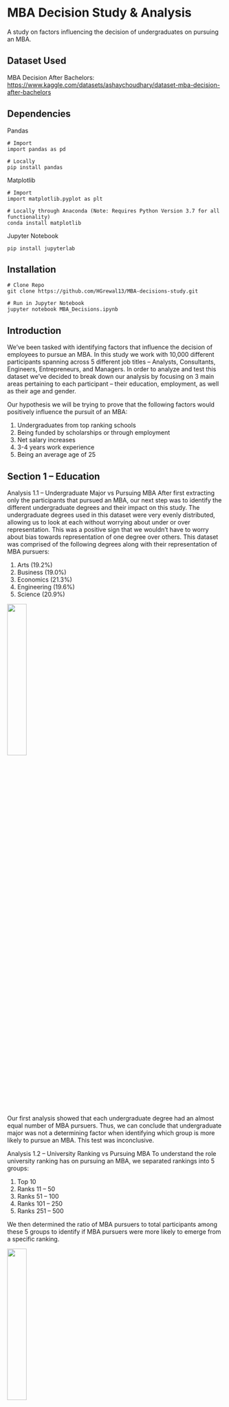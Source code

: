 # MBA Decision Study & Analysis
A study on factors influencing the decision of undergraduates on pursuing an MBA.

Dataset Used
-------------
MBA Decision After Bachelors: <br />
https://www.kaggle.com/datasets/ashaychoudhary/dataset-mba-decision-after-bachelors

Dependencies
-------------
Pandas
```
# Import
import pandas as pd

# Locally 
pip install pandas
```

Matplotlib
```
# Import
import matplotlib.pyplot as plt

# Locally through Anaconda (Note: Requires Python Version 3.7 for all functionality)
conda install matplotlib
```

Jupyter Notebook
```
pip install jupyterlab
```

Installation
-------------
```
# Clone Repo
git clone https://github.com/HGrewal13/MBA-decisions-study.git

# Run in Jupyter Notebook
jupyter notebook MBA_Decisions.ipynb
```

Introduction
-------------

We’ve been tasked with identifying factors that influence the decision of employees to pursue an MBA. In this study we work with 10,000 different participants spanning across 5 different job titles – Analysts, Consultants, Engineers, Entrepreneurs, and Managers. 
In order to analyze and test this dataset we’ve decided to break down our analysis by focusing on 3 main areas pertaining to each participant – their education, employment, as well as their age and gender. 

Our hypothesis we will be trying to prove that the following factors would positively influence the pursuit of an MBA:
1) Undergraduates from top ranking schools
2) Being funded by scholarships or through employment
3) Net salary increases
4) 3-4 years work experience
5) Being an average age of 25

Section 1 – Education
----------------------
Analysis 1.1 – Undergraduate Major vs Pursuing MBA
After first extracting only the participants that pursued an MBA, our next step was to identify the different undergraduate degrees and their impact on this study. The undergraduate degrees used in this dataset were very evenly distributed, allowing us to look at each without worrying about under or over representation. This was a positive sign that we wouldn’t have to worry about bias towards representation of one degree over others.
This dataset was comprised of the following degrees along with their representation of MBA pursuers: 
1)	Arts (19.2%)
2)	Business (19.0%)
3)	Economics (21.3%)
4)	Engineering (19.6%)
5)	Science (20.9%)


<img src = "https://github.com/HGrewal13/MBA-decisions-study/blob/main/Output/Figure1.1.png" width = 30%>

Our first analysis showed that each undergraduate degree had an almost equal number of MBA pursuers. Thus, we can conclude that undergraduate major was not a determining factor when identifying which group is more likely to pursue an MBA. 
This test was inconclusive. 

Analysis 1.2 – University Ranking vs Pursuing MBA
To understand the role university ranking has on pursuing an MBA, we separated rankings into 5 groups:
1)	Top 10
2)	Ranks 11 – 50
3)	Ranks 51 – 100
4)	Ranks 101 – 250
5)	Ranks 251 – 500

We then determined the ratio of MBA pursuers to total participants among these 5 groups to identify if MBA pursuers were more likely to emerge from a specific ranking. 

<img src = "https://github.com/HGrewal13/MBA-decisions-study/blob/main/Output/Figure1.2.png" width = 30%>

From our bar chart, we can see that Ranks 11-50 and ranks 251-500 were most likely to pursue an MBA among other groups. Ranks 51-100 were the least likely. 
To further understand this data, we performed a logistical regression analysis and determined the model isn’t statistically significant. Our variable “Undergrad University Ranking” had no specific effect on the MBA decision, with a LLR p-value of 0.603 (p-values greater than 0.05 indicate insignificance). The pseudo R^2 value is very low, indicating that the independent variables are insufficient to explain the MBA decision.

<img src = "https://github.com/HGrewal13/MBA-decisions-study/blob/main/Output/logistical_regression_1.png" width = 40%>

This test was inconclusive.

Analysis 1.3 – Undergraduate GPA vs Pursuing MBA
Undergraduate degree followed a similar trend to our first 2 analyses and showed us that although participants with medium level GPAs (B students) were most likely to pursue an MBA at 60% of all medium participants, all the values were still very similar. We determined undergraduate degree was not a deciding factor for pursuing an MBA.

<img src = "https://github.com/HGrewal13/MBA-decisions-study/blob/main/Output/Figure1.3.png" width = 30%>

This test was inconclusive.

Analysis 1.4 – Funding Source vs Pursuing MBA
There were 4 funding sources identified in our study – scholarships, self-funded, employer, and loan. These funding sources were evenly represented in our data and so we performed an ANOVA test and determined that with a p-value of 0.5699 and f-statistic of 0.6707, there was no significant difference when considering funding source as an influence on pursuing an MBA.  
This test was inconclusive.
Multivariable Logistic Regression Analysis
We performed one final logistical regression analysis on our entire education dataframe in order to see if there was any other variable that could be used to influence participants’ decision to pursue an MBA. 

<img src = "https://github.com/HGrewal13/MBA-decisions-study/blob/main/Output/logistical_regression_2.png" width = 40%>

All p-values for our columns were over 0.05, indicating there were no variables within this dataset that could be used to determine the likelihood of participants pursuing an MBA.

Our tests for education were inconclusive.


Section 2.1 – Employment
-------------------------
Analysis 1 – Current Job Title vs Pursuing MBA
Our list of participants were among 5 different job titles – Analysts, Consultants, Engineers, Entrepreneurs, and Managers. We calculated the percentage of participants from each job that decided to pursue an MBA, and found that each job title was almost equally as likely to pursue an MBA. 

<img src = "https://github.com/HGrewal13/MBA-decisions-study/blob/main/Output/Figure2.1.png" width = 30%>

1)	Analysts: 58%
2)	Consultants: 60%
3)	Engineers: 60%
4)	Entrepreneurs: 60%
5)	Managers: 59%

This test was inconclusive.

Analysis 2.2 – Post MBA Role vs Pursuing MBA
We performed a very similar analysis among the 5 desired post MBA roles identified in our study – Executives, Marketing Directors, Consultants, Startup Founders, and Finance Managers. Again, each role showed essentially no difference in level of impact to pursuing an MBA.

<img src = "https://github.com/HGrewal13/MBA-decisions-study/blob/main/Output/Figure2.2.png" width = 30%>

1)	Consultant: 60% 
2)	Executive: 59% 
3)	Finance Manager: 59% 
4)	Marketing Director: 59% 
5)	Startup Founder: 59%


This test was inconclusive.

Analysis 2.3 – Expected Net Salary Increase/Decrease as a Factor for MBA Pursuers
For this analysis, we first calculated the expected net salary increase/decrease for each participant post MBA, and determined the mean value for each desired post MBA role. The values ranged from $54,000 - $58,000, but this wasn’t sufficient for our tests. 
Next, we decided to segregate the data based on MBA pursuers that expected a salary increase, and MBA pursuers that expected a pay decrease. Among 5,907 participants who pursued an MBA, 5,045 expected a net salary increase, while 862 expected a pay decrease. 

<img src = "https://github.com/HGrewal13/MBA-decisions-study/blob/main/Output/Figure2.3.png" width = 30%>

This test identified that 85.4% of MBA pursuers were likely motivated by earnings potential as a key factor when making their decision. 14.6% of MBA pursuers expected a net salary decrease, but followed through with their decision. These participants were likely motivated to pursue an MBA for factors relating to career changes, or future career success after a few years of experience.

Thus, we can conclude that a net salary increase has a strong correlation to pursuing an MBA.

Analysis 2.4 – Which Reasons Motivated More Participants to Pursue an MBA
In this dataset, we were given 4 main reasons participants decided to pursue an MBA – entrepreneurship, skill enhancement, career growth, and networking. We split these reasons among MBA pursuers and MBA non-pursuers based on their current job titles. 
For MBA Pursuers:

<img src = "https://github.com/HGrewal13/MBA-decisions-study/blob/main/Output/Figure2.4.1.png" width = 30%>

Although most of these values were very close, we discovered that networking was the most influential reason for pursuing an MBA for Analysts, Consultants, and Entrepreneurs. It was also the second most influential reason for Engineers. Skill enhancement was also a large driving force for all participants with the exception of managers. Career growth, also had a smaller impact. 

For MBA Non-Pursuers:

<img src = "https://github.com/HGrewal13/MBA-decisions-study/blob/main/Output/Figure2.4.2.png" width = 30%>

With the exception of analysts, most MBA non-pursuers considered an MBA but were least likely to do so for entrepreneurship. We found these participants did not value entrepreneurship as a strong enough reason to follow through with pursuing an MBA. Each job title had specific reasons they valued more than others, and there was usually a reason they valued far less, but no other factor of great significance was identified.

Thus we can conclude that for participants that decided to pursue an MBA, networking was the most influential factor. For participants that decided to not pursue an MBA, entrepreneurship was the factor least likely to influence their decision. 

Section 3 – Age and Gender’s Impact on Pursuing an MBA
-------------------------------------------------------
Analysis 3.1 – Gender 

Among all MBA pursuers in this study, we found that the breakdown in terms of gender were as follows:
Male: 50.5%
Female: 44.7%
Other: 4.8%

<img src = "https://github.com/HGrewal13/MBA-decisions-study/blob/main/Output/Figure3.1.png" width = 30%>

We can conclude that males are more likely to pursue an MBA, however, females are not far behind with only a 5.8% difference. 

Analysis 3.2 - Age and Gender 

When conducting this analysis, we investigated age as a complimentary factor to gender. Our participants ranged from ages 21 - 34 across all 3 genders. We identified the mean age to pursue an MBA for participants regardless of their gender was 27% across all 3. We were unable to identify a key influence for pursuing an MBA based on the combination of age and gender.

<img src = "https://github.com/HGrewal13/MBA-decisions-study/blob/main/Output/Figure3.2.png" width = 30%>

This test was inconclusive.

Analysis 3.3 - Ommitted from readme. But is present in the MBA_Decisions file.

Analysis 3.4 - Ommitted from readme. But is present in the MBA_Decisions file.

Analysis 3.5 - Years of Work Experience by Gender

Among all MBA pursuers, all 3 genders averaged about 4.5 years of work experience. There was no sufficient data to determine work experience based on gender when pursuing an MBA.

This test was inconclusive.

Final Conclusion
-----------------
Although this study was able to determine 2 conclusions: salary increase post-MBA has a strong correlation to pursuing an MBA (see Analysis 2.3), and males are more likely to pursue an MBA (see Analysis 3.1), most of our tests were inconclusive.
We were only able to prove Hypothesis 3: A net salary increase would positively correlate to pursuing an MBA. 
This is largely due to the fact that data across all columns of this dataset are too evenly distributed. We worked with nearly equal values across every portion of the study to the point that almost every analysis yielded similar results no matter how to data was divided.

We can conclude that more diverse data is needed before coming to an accurate conclusion as this is an inaccurate representation of real life.

Main Contributors
------------------
<ul>
  <li><a href = https://github.com/BatuhanAysan>Batuhan Aysan</a> (Responsible for: coding, data cleaning, visualizations)</li>
  <li><a href = https://github.com/HGrewal13>Harry Grewal</a> (Responsible for: coding, visualizations, writeup)</li>
  <li><a href = https://github.com/Jas2201>Jaspreet Chahal</a> (Responsible for: coding, visualizations)</li>
</ul>

License
--------
This project is licensed under the MIT License. <a href = "https://github.com/HGrewal13/MBA-decisions-study/blob/main/LICENSE">LICENSE</a> file for details


